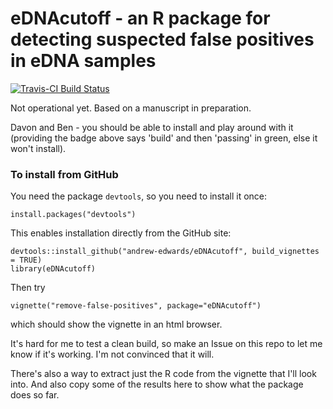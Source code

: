 # eDNAcutoff - an R package for detecting suspected false positives in eDNA samples

[![Travis-CI Build Status](https://travis-ci.org/andrew-edwards/eDNAcutoff.svg?branch=master)](https://travis-ci.org/andrew-edwards/eDNAcutoff)

Not operational yet. Based on a manuscript in preparation.

Davon and Ben - you should be able to install and play around with it (providing the badge above says 'build' and then 'passing' in green, else it won't install). 

### To install from GitHub

You need the package `devtools`, so you need to install it once:
```
install.packages("devtools")
```

This enables installation directly from the GitHub site:

```
devtools::install_github("andrew-edwards/eDNAcutoff", build_vignettes = TRUE)
library(eDNAcutoff)
```

Then try

```
vignette("remove-false-positives", package="eDNAcutoff")
```

which should show the vignette in an html browser.

It's hard for me to test a clean build, so make an Issue on this repo to let me know if it's working. I'm not convinced that it will.

There's also a way to extract just the R code from the vignette that I'll look into. And also copy some of the results here to show what the package does so far. 
